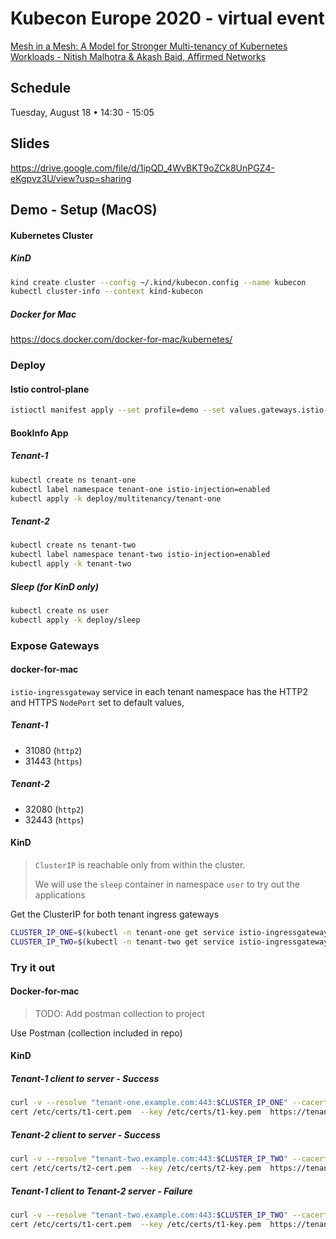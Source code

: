 # Kubecon Europe 2020 - virtual event

[Mesh in a Mesh: A Model for Stronger Multi-tenancy of Kubernetes Workloads - Nitish Malhotra & Akash Baid, Affirmed Networks](https://sched.co/Zelb)

## Schedule 

Tuesday, August 18 • 14:30 - 15:05

## Slides
https://drive.google.com/file/d/1ipQD_4WvBKT9oZCk8UnPGZ4-eKgpvz3U/view?usp=sharing

## Demo - Setup (MacOS)

#### Kubernetes Cluster

##### KinD

```bash
kind create cluster --config ~/.kind/kubecon.config --name kubecon
kubectl cluster-info --context kind-kubecon
```

##### Docker for Mac

https://docs.docker.com/docker-for-mac/kubernetes/


### Deploy

#### Istio control-plane

```bash
istioctl manifest apply --set profile=demo --set values.gateways.istio-ingressgateway.enabled=false --set values.gateways.istio-egressgateway.enabled=false --set values.global.jwtPolicy=first-party-jwt
```

#### BookInfo App

##### Tenant-1

```bash
kubectl create ns tenant-one
kubectl label namespace tenant-one istio-injection=enabled
kubectl apply -k deploy/multitenancy/tenant-one
```

##### Tenant-2

```bash
kubectl create ns tenant-two
kubectl label namespace tenant-two istio-injection=enabled
kubectl apply -k tenant-two
```

##### Sleep (for KinD only)

```bash
kubectl create ns user
kubectl apply -k deploy/sleep
```

### Expose Gateways

#### docker-for-mac

`istio-ingressgateway` service in each tenant namespace has the HTTP2 and HTTPS `NodePort` set to default values,

##### Tenant-1

+ 31080 (`http2`)
+ 31443 (`https`)

##### Tenant-2

+ 32080 (`http2`)
+ 32443 (`https`)

#### KinD

> `ClusterIP` is reachable only from within the cluster.
>
> We will use the `sleep` container in namespace `user` to try out the applications

Get the ClusterIP for both tenant ingress gateways

```bash
CLUSTER_IP_ONE=$(kubectl -n tenant-one get service istio-ingressgateway -o jsonpath='{.spec.clusterIP}')
CLUSTER_IP_TWO=$(kubectl -n tenant-two get service istio-ingressgateway -o jsonpath='{.spec.clusterIP}')
```

### Try it out

#### Docker-for-mac

> TODO: Add postman collection to project

Use Postman (collection included in repo)

#### KinD

##### Tenant-1 client to server - Success

```bash
curl -v --resolve "tenant-one.example.com:443:$CLUSTER_IP_ONE" --cacert /etc/certs/cacert --
cert /etc/certs/t1-cert.pem  --key /etc/certs/t1-key.pem  https://tenant-one.example.com:443/api/v1/products
```

##### Tenant-2 client to server - Success

```bash
curl -v --resolve "tenant-two.example.com:443:$CLUSTER_IP_TWO" --cacert /etc/certs/cacert --
cert /etc/certs/t2-cert.pem  --key /etc/certs/t2-key.pem  https://tenant-two.example.com:443//api/v1/products
```

##### Tenant-1 client to Tenant-2 server - Failure

```bash
curl -v --resolve "tenant-two.example.com:443:$CLUSTER_IP_TWO" --cacert /etc/certs/cacert --
cert /etc/certs/t1-cert.pem  --key /etc/certs/t1-key.pem  https://tenant-two.example.com:443//api/v1/products
```
